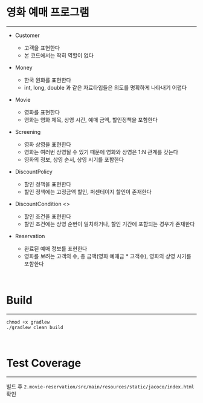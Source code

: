 # 영화 예매 프로그램

---

- Customer
  - 고객을 표현한다
  - 본 코드에서는 딱히 역할이 없다


- Money
  - 한국 원화를 표현한다
  - int, long, double 과 같은 자료타입들은 의도를 명확하게 나타내기 어렵다


- Movie
  - 영화를 표현한다
  - 영화는 영화 제목, 상영 시간, 예매 금액, 할인정책을 포함한다


- Screening
  - 영화 상영을 표현한다
  - 영화는 여러번 상영될 수 있기 때문에 영화와 상영은 1:N 관계를 갖는다
  - 영화의 정보, 상영 순서, 상영 시기를 포함한다


- DiscountPolicy
  - 할인 정책을 표현한다
  - 할인 정책에는 고정금액 할인, 퍼센테이지 할인이 존재한다


- DiscountCondition <<interface>>
  - 할인 조건을 표현한다
  - 할인 조건에는 상영 순번이 일치하거나, 할인 기간에 포함되는 경우가 존재한다


- Reservation
  - 완료된 예매 정보를 표현한다
  - 영화를 보려는 고객의 수, 총 금액(영화 예매금 * 고객수), 영화의 상영 시기를 포함한다

<br />

# Build

---

```shell
chmod +x gradlew
./gradlew clean build
```

<br />

# Test Coverage

---

빌드 후 `2.movie-reservation/src/main/resources/static/jacoco/index.html` 확인
